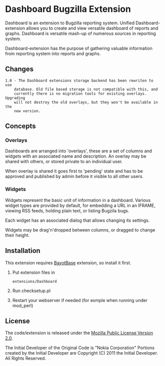 Dashboard Bugzilla Extension
============================

Dashboard is an extension to Bugzilla reporting system. Unified
Dashboard-extension allows you to create and view versatile dashboard of
reports and graphs. Dashboard is versatile mash-up of numerous sources in
reporting system.

Dashboard-extension has the purpose of gathering valuable information from
reporting system into reports and graphs.


Changes
-------

    1.0 - The Dashboard extensions storage backend has been rewriten to use
        database. Old file based storage is not compatible with this, and
        currently there is no migration tools for existing overlays. Upgrading
        will not destroy the old overlays, but they won't be available in the
        new version.


Concepts
--------

### Overlays

Dashboards are arranged into 'overlays', these are a set of columns and widgets
with an associated name and description. An overlay may be shared with others,
or stored private to an individual user.

When overlay is shared it goes first to 'pending' state and has to be approved
and published by admin before it visible to all other users.

### Widgets

Widgets represent the basic unit of information in a dashboard. Various widget
types are provided by default, for embedding a URL in an IFRAME, viewing RSS
feeds, holding plain text, or listing Bugzila bugs.

Each widget has an associated dialog that allows changing its settings.

Widgets may be drag'n'dropped between columns, or dragged to change their
height.


Installation
------------

This extension requires [BayotBase](https://github.com/bayoteers/BayotBase)
extension, so install it first.

1.  Put extension files in

        extensions/Dashboard

2.  Run checksetup.pl

3.  Restart your webserver if needed (for exmple when running under mod_perl)


License
-------

The code/extension is released under the [Mozilla Public License Version 2.0](
http://mozilla.org/MPL/2.0/).

The Initial Developer of the Original Code is "Nokia Corporation" Portions
created by the Initial Developer are Copyright (C) 2011 the Initial Developer.
All Rights Reserved.
